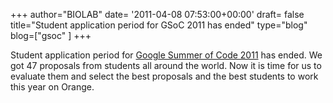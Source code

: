 +++
author="BIOLAB"
date= '2011-04-08 07:53:00+00:00'
draft= false
title="Student application period for GSoC 2011 has ended"
type="blog"
blog=["gsoc" ]
+++

Student application period for [Google Summer of Code 2011](http://socghop.appspot.com/gsoc/homepage/google/gsoc2011) has ended. We got 47 proposals from students all around the world. Now it is time for us to evaluate them and select the best proposals and the best students to work this year on Orange.
